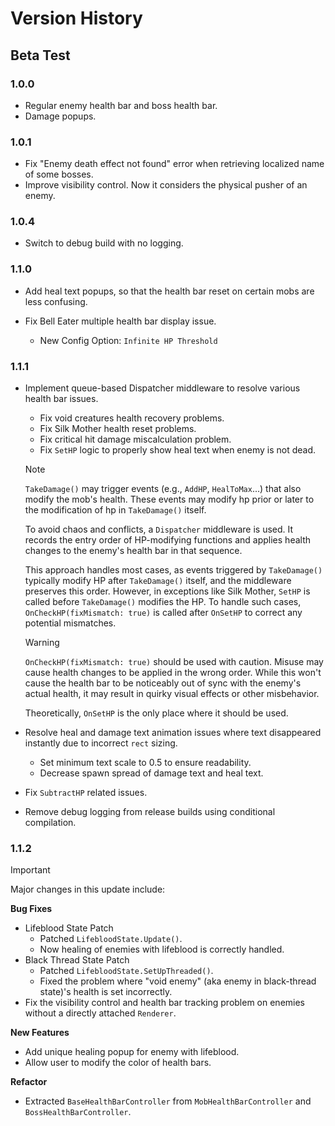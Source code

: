 # Version History



## Beta Test

### 1.0.0

- Regular enemy health bar and boss health bar.
- Damage popups.



### 1.0.1

- Fix "Enemy death effect not found" error when retrieving localized name of some bosses.
- Improve visibility control. Now it considers the physical pusher of an enemy.



### 1.0.4

- Switch to debug build with no logging.



### 1.1.0

- Add heal text popups, so that the health bar reset on certain mobs are less confusing.

- Fix Bell Eater multiple health bar display issue.
  - New Config Option: `Infinite HP Threshold`



### 1.1.1

- Implement queue-based Dispatcher middleware to resolve various health bar issues.

  - Fix void creatures health recovery problems.
  - Fix Silk Mother health reset problems.
  - Fix critical hit damage miscalculation problem.
  - Fix `SetHP` logic to properly show heal text when enemy is not dead.

  > [!note]
  >
  > `TakeDamage()` may trigger events (e.g., `AddHP`, `HealToMax`...) that also modify the mob's health. These events may modify hp prior or later to the modification of hp in `TakeDamage()` itself. 
  >
  > To avoid chaos and conflicts, a `Dispatcher` middleware is used. It records the entry order of HP-modifying functions and applies health changes to the enemy's health bar in that sequence.
  >
  > This approach handles most cases, as events triggered by `TakeDamage()` typically modify HP after `TakeDamage()` itself, and the middleware preserves this order. However, in exceptions like Silk Mother, `SetHP` is called before `TakeDamage()` modifies the HP. To handle such cases, `OnCheckHP(fixMismatch: true)` is called after `OnSetHP` to correct any potential mismatches.

  > [!warning]
  >
  > `OnCheckHP(fixMismatch: true)` should be used with caution. Misuse may cause health changes to be applied in the wrong order. While this won't cause the health bar to be noticeably out of sync with the enemy's actual health, it may result in quirky visual effects or other misbehavior.
  >
  > Theoretically, `OnSetHP` is the only place where it should be used.

- Resolve heal and damage text animation issues where text disappeared instantly due to incorrect `rect` sizing.

  - Set minimum text scale to 0.5 to ensure readability.
  - Decrease spawn spread of damage text and heal text.

- Fix `SubtractHP` related issues.

- Remove debug logging from release builds using conditional compilation.



### 1.1.2

> [!important]
>
> Major changes in this update include:

**Bug Fixes**

- Lifeblood State Patch
  - Patched `LifebloodState.Update()`. 
  - Now  healing of enemies with lifeblood is correctly handled.
- Black Thread State Patch
  - Patched `LifebloodState.SetUpThreaded()`.
  - Fixed the problem where "void enemy" (aka enemy in black-thread state)'s health is set incorrectly.
- Fix the visibility control and health bar tracking problem on enemies without a directly attached `Renderer`.

**New Features**

- Add unique healing popup for enemy with lifeblood.
- Allow user to modify the color of health bars.

**Refactor**

- Extracted `BaseHealthBarController` from `MobHealthBarController` and `BossHealthBarController`.


